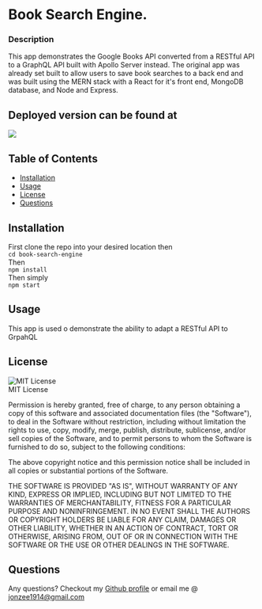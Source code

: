 # Book Search Engine.  
### Description 
This app demonstrates the Google Books API converted from a RESTful API to a GraphQL API built with Apollo Server instead. The original app was already set built to allow users to save book searches to a back end and was built using the MERN stack with a React for it's front end, MongoDB database, and Node and Express.
  
## Deployed version can be found at

![](https://github.com/Jonzee1914/book-search-engine/blob/main/book-engine-search.gif?raw=true)

## Table of Contents 
* [Installation](#installation)
* [Usage](#usage)
* [License](#license)
* [Questions](#questions)

## Installation

First clone the repo into your desired location then <br/>
`cd book-search-engine` <br/>
Then <br/>
`npm install` <br/>
Then simply <br/>
`npm start`

  
## Usage 
This app is used o demonstrate the ability to adapt a RESTful API to GrpahQL

##  License
![MIT License](https://img.shields.io/badge/mit-brightgreen) <br/>
MIT License

Permission is hereby granted, free of charge, to any person obtaining a copy
of this software and associated documentation files (the "Software"), to deal
in the Software without restriction, including without limitation the rights
to use, copy, modify, merge, publish, distribute, sublicense, and/or sell
copies of the Software, and to permit persons to whom the Software is
furnished to do so, subject to the following conditions:

The above copyright notice and this permission notice shall be included in all
copies or substantial portions of the Software.

THE SOFTWARE IS PROVIDED "AS IS", WITHOUT WARRANTY OF ANY KIND, EXPRESS OR
IMPLIED, INCLUDING BUT NOT LIMITED TO THE WARRANTIES OF MERCHANTABILITY,
FITNESS FOR A PARTICULAR PURPOSE AND NONINFRINGEMENT. IN NO EVENT SHALL THE
AUTHORS OR COPYRIGHT HOLDERS BE LIABLE FOR ANY CLAIM, DAMAGES OR OTHER
LIABILITY, WHETHER IN AN ACTION OF CONTRACT, TORT OR OTHERWISE, ARISING FROM,
OUT OF OR IN CONNECTION WITH THE SOFTWARE OR THE USE OR OTHER DEALINGS IN THE
SOFTWARE.

## Questions

Any questions? Checkout my [Github profile](https://github.com/Jonzee1914) or email me @ [jonzee1914@gmail.com](mailto:jonzee1914@gmail.com)



